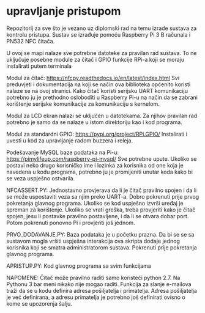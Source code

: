 # upravljanje pristupom
 Repozitorij za sve što je vezano uz diplomski rad na temu izrade sustava za kontrolu pristupa. Sustav se izrađuje pomoću Raspberry Pi 3 B računala i PN532 NFC čitača.

 U ovoj se mapi nalaze sve potrebne datoteke za pravilan rad sustava. To ne uključuje posebne module za čitač i GPIO funkcije RPi-a koji se moraju instalirati putem terminala

 Modul za čitač: https://nfcpy.readthedocs.io/en/latest/index.html
 Svi preduvjeti i dokumentacija na koji se način ova biblioteka općenito koristi nalaze se na ovoj stranici. Kako čitač koristi serijsku UART komunikaciju potrebno ju je prethodno osloboditi u Raspberry Pi-u na način da se zabrani korištenje serijske komunikacije za komunikaciju s kernelom.

 Modul za LCD ekran nalazi se uključen u datotekama. Za njihov pravilan rad potrebno je samo da se nalaze u istom direktoriju kao i kod programa.

 Modul za standardni GPIO: https://pypi.org/project/RPi.GPIO/
 Instalirati i uvesti u kod za upravljanje radom buzzera i releja.

Podešavanje MySQL baze podataka na Pi-u: https://pimylifeup.com/raspberry-pi-mysql/
Sve potrebne upute. Ukoliko se postavi neko drugo korisničko ime i lozinka za korisnika od one koja je navedena u kodu programa, potrebno ju je promijeniti unutar koda kako bi se veza uspješno ostvarila.

NFCASSERT.PY: Jednostavno provjerava da li je čitač pravilno spojen i da li se može uspostaviti veza sa njim preko UART-a. Dobro pokrenuti prije prvog pokretanja glavnog programa. Ukoliko se kod uspješno izvrši uređaj je spreman za korištenje. Ukoliko se vrati greška, treba provjeriti kako je čitač spojen, jesu li postavke pravilno postavljene, i da li se otvara dobar port. Potom pokrenuti ponovno Pi i provjeriti još jednom.

PRVO_DODAVANJE.PY: Baza podataka je u početku prazna. Da bi se se sa sustavom mogla vršiti uspješna interakcija ova skripta dodaje jednog korisnika koji se smatra administratorom sustava. Pokrenuti prije pokretanja glavnog programa.

APRISTUP.PY: Kod glavnog programa sa svim funkcijama

NAPOMENE: Čitač može pravilno raditi samo koristeći python 2.7. Na Pythonu 3 bar meni nikako nije mogao raditi. Funkcija za slanje e-mailova traži da se u kodu definira adresa pošiljatelja i primatelja. Adresa pošiljatelja je već definirana, a adresu primatelja je potrebno još definirati ovisno o kome se upozorenja šalju.
